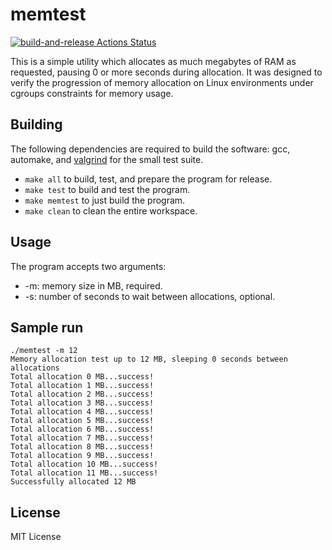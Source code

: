 # memtest

[![build-and-release Actions Status](https://github.com/jeduardo/memtest/workflows/build-and-release/badge.svg)](https://github.com/jeduardo/memtest/actions)

This is a simple utility which allocates as much megabytes of RAM as requested, pausing 0 or more seconds during allocation. It was designed to verify the progression of memory allocation on Linux environments under cgroups constraints for memory usage.

## Building

The following dependencies are required to build the software: gcc, automake, and [valgrind](http://valgrind.org/) for the small test suite.

* `make all` to build, test, and prepare the program for release.
* `make test` to build and test the program.
* `make memtest` to just build the program.
* `make clean` to clean the entire workspace.


## Usage

The program accepts two arguments:

* -m: memory size in MB, required.
* -s: number of seconds to wait between allocations, optional.

## Sample run

```ShellSession
./memtest -m 12
Memory allocation test up to 12 MB, sleeping 0 seconds between allocations
Total allocation 0 MB...success!
Total allocation 1 MB...success!
Total allocation 2 MB...success!
Total allocation 3 MB...success!
Total allocation 4 MB...success!
Total allocation 5 MB...success!
Total allocation 6 MB...success!
Total allocation 7 MB...success!
Total allocation 8 MB...success!
Total allocation 9 MB...success!
Total allocation 10 MB...success!
Total allocation 11 MB...success!
Successfully allocated 12 MB
```

## License

MIT License
